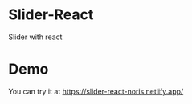 # Slider-React
 Slider with react
 # Demo
 
 You can try it at https://slider-react-noris.netlify.app/
